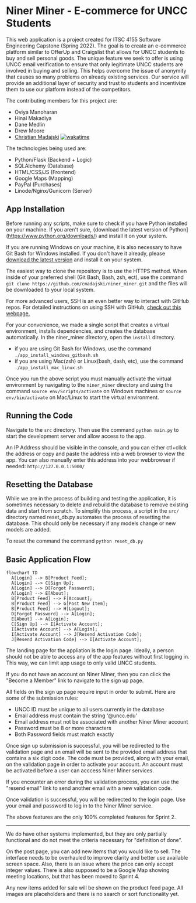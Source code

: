 # Niner Miner - E-commerce for UNCC Students

This web application is a project created for ITSC 4155 Software Engineering Capstone (Spring 2022).
The goal is to create an e-commerce platform similar to OfferUp and Craigslist that allows for UNCC
students to buy and sell personal goods. The unique feature we seek to offer is using
UNCC email verification to ensure that only legitimate UNCC students are involved in
buying and selling. This helps overcome the issue of anonymity that causes so many
problems on already existing services. Our service will provide an additional layer of
security and trust to students and incentivize them to use our platform instead of the
competitors.

The contributing members for this project are:
- Oviya Manoharan
- Hinal Makadiya
- Dane Medlin
- Drew Moore
- [Christian Madajski](https://www.linkedin.com/in/cmadajsk/) [![wakatime](https://wakatime.com/badge/user/510092ca-a9b8-48f5-bf50-9b05005ef525/project/a5b9008a-d413-431f-92d4-80beef67c7cc.svg)](https://wakatime.com/badge/user/510092ca-a9b8-48f5-bf50-9b05005ef525/project/a5b9008a-d413-431f-92d4-80beef67c7cc)

The technologies being used are:
- Python/Flask (Backend + Logic)
- SQLAlchemy (Database)
- HTML/CSS/JS (Frontend)
- Google Maps (Mapping)
- PayPal (Purchases)
- Linode/Nginx/Gunicorn (Server)

## App Installation

Before running any scripts, make sure to check if you have Python installed on your machine. If you aren't sure, 
{download the latest version of Python](https://www.python.org/downloads/) and install it on your system.

If you are running Windows on your machine, it is also necessary to have Git Bash for Windows installed. 
If you don't have it already, please [download the latest version](https://git-scm.com/downloads) and install it on your system.

The easiest way to clone the repository is to use the HTTPS method. When inside of your preferred shell 
(Git Bash, Bash, zsh, ect), use the command ```git clone https://github.com/cmadajski/niner_miner.git``` 
and the files will be downloaded to your local system.

For more advanced users, SSH is an even better way to interact with GitHub repos. For detailed instructions 
on using SSH with GitHub, [check out this webpage.](https://docs.github.com/en/authentication/connecting-to-github-with-ssh)

For your convenience, we made a single script that creates a virtual environment, installs dependencies, 
and creates the database automatically. In the niner_miner directory, open the ```install``` directory. 
- if you are using Git Bash for Windows, use the command ```./app_install_windows_gitbash.sh```
- if you are using Mac(zsh) or Linux(bash, dash, etc), use the command ```./app_install_mac_linux.sh```

Once you run the above script you must manually activate the virtual environment by navigating to the ```niner_miner``` directory and using the command ```source env/Scripts/activate``` on Windows machines or ```source env/bin/activate``` on Mac/Linux to start the virtual environment.

## Running the Code
Navigate to the ```src``` directory. Then use the command ```python main.py``` to start
the development server and allow access to the app.

An IP Address should be visible in the console, and you can either ctl+click the address
or copy and paste the address into a web browser to view the app. You can also manually
enter this address into your webbrowser if needed: ```http://127.0.0.1:5000/```

## Resetting the Database
While we are in the process of building and testing the application, it is sometimes necessary to delete and 
rebuild the database to remove existing data and start from scratch. To simplify this process, a script in the
```src/``` directory named reset_db.py automates the process of resetting the database. This should only be necessary if any models change or new models are added.

To reset the command the command ```python reset_db.py```

## Basic Application Flow

```mermaid
flowchart TD
  A[Login] --> B[Product Feed];
  A[Login] --> C[Sign Up];
  A[Login] --> D[Forgot Password];
  A[Login] --> E[About];
  B[Product Feed] --> F[Account];
  B[Product Feed] --> G[Post New Item];
  B[Product Feed] --> H[Logout];
  D[Forgot Password] --> A[Login];
  E[About] --> A[Login];
  C[Sign Up] --> I[Activate Account];
  I[Activate Account] --> A[Login];
  I[Activate Account] --> J[Resend Activation Code];
  J[Resend Activation Code] --> I[Activate Account];
```

The landing page for the appliation is the login page. Ideally, a person should not be able to access any of the app features without first logging in. This way, we can limit app usage to only valid UNCC students.

If you do not have an account on Niner Miner, then you can click the "Become a Member" link to navigate to the sign up page.

All fields on the sign up page require input in order to submit. Here are some of the submission rules:
- UNCC ID must be unique to all users currently in the database
- Email address must contain the string '@uncc.edu'
- Email address must not be associated with another Niner Miner account
- Password must be 8 or more characters
- Both Password fields must match exactly

Once sign up submission is successful, you will be redirected to the validation page and an email will be sent to the provided email address that contains a six digit code. The code must be provided, along with your email, on the validation page in order to activate your account. An account must be activated before a user can acccess Niner Miner services.

If you encounter an error during the validation process, you can use the "resend email" link to send another email with a new validation code.

Once validation is successful, you will be redirected to the login page. Use your email and password to log in to the Niner Miner service.

The above features are the only 100% completed features for Sprint 2.

--------------------------------------------------------------------------------------------------------------------

We do have other systems implemented, but they are only partially functional and do not meet the criteria necessary for "definition of done".

On the post page, you can add new items that you would like to sell. The interface needs to be overhauled to improve clarity and better use available screen space. Also, there is an issue where the price can only accept integer values. There is also supposed to be a Google Map showing meeting locations, but that has been moved to Sprint 4.

Any new items added for sale will be shown on the product feed page. All images are placeholders and there is no search or sort functionality yet.
